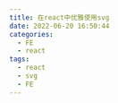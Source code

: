```yaml
---
title: 在react中优雅使用svg
date: 2022-06-20 16:50:44
categories:
  - FE
  - react
tags:
  - react
  - svg
  - FE
---
```

